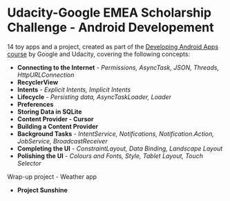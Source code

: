 # Udacity-Google EMEA Scholarship Challenge - Android Developement

 14 toy apps and a project, created as part of the [Developing Android Apps course](https://eu.udacity.com/course/new-android-fundamentals--ud851) by Google and Udacity, covering the following concepts:

+ __Connecting to the Internet__ - *Permissions, AsyncTask, JSON, Threads, HttpURLConnection*
+ __RecyclerView__
+ __Intents__ - *Explicit Intents, Implicit Intents*
+ __Lifecycle__ - *Persisting data, AsyncTaskLoader, Loader*
+ __Preferences__
+ __Storing Data in SQLite__
+ __Content Provider - Cursor__
+ __Building a Content Provider__
+ __Background Tasks__ - *IntentService, Notifications, Notification.Action, JobService, BroadcastReceiver*
+ __Completing the UI__ - *ConstraintLayout, Data Binding, Landscape Layout*
+ __Polishing the UI__ - *Colours and Fonts, Style, Tablet Layout, Touch Selector*

Wrap-up project - Weather app
+ __Project Sunshine__
